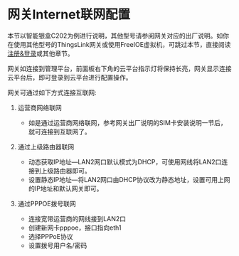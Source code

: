 # 网关Internet联网配置

本节以智能银盒C202为例进行说明，其他型号请参阅网关对应的出厂说明。如你在使用其他型号的ThingsLink网关或使用FreeIOE虚拟机，可跳过本节，直接阅读 [注册&登录](quick_start/register-and-login.md)或其他章节。

网关如连接到管理平台，前面板右下角的云平台指示灯将保持长亮，网关显示连接云平台后，即可登录到云平台进行配置操作。

网关可通过如下方式连接互联网:

1. 运营商网络联网<br/>

   * 如是通过运营商网络联网，参考网关出厂说明的SIM卡安装说明一节后，就可连接到互联网了。


2. 通过上级路由器联网<br/>
   
   * 动态获取IP地址—LAN2网口默认模式为DHCP，可使用网线将LAN2口连接到上级路由器即可。<br/>
   * 设置静态IP地址—将LAN2网口由DHCP协议改为静态地址，设置可用上网的IP地址和默认网关即可。<br/>

3. 通过PPPOE拨号联网<br/>
   
   * 连接宽带运营商的网线接到LAN2口<br/>
   * 创建新网卡pppoe，接口指向eth1<br/>
   * 选择PPPoE协议<br/>
   * 设置拨号用户名/密码<br/>